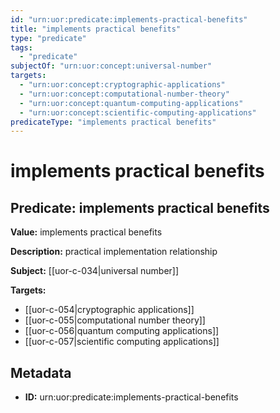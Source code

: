 ```yaml
---
id: "urn:uor:predicate:implements-practical-benefits"
title: "implements practical benefits"
type: "predicate"
tags:
  - "predicate"
subjectOf: "urn:uor:concept:universal-number"
targets:
  - "urn:uor:concept:cryptographic-applications"
  - "urn:uor:concept:computational-number-theory"
  - "urn:uor:concept:quantum-computing-applications"
  - "urn:uor:concept:scientific-computing-applications"
predicateType: "implements practical benefits"
---
```


# implements practical benefits

## Predicate: implements practical benefits

**Value:** implements practical benefits

**Description:** practical implementation relationship

**Subject:** [[uor-c-034|universal number]]

**Targets:**

- [[uor-c-054|cryptographic applications]]
- [[uor-c-055|computational number theory]]
- [[uor-c-056|quantum computing applications]]
- [[uor-c-057|scientific computing applications]]

## Metadata

- **ID:** urn:uor:predicate:implements-practical-benefits
